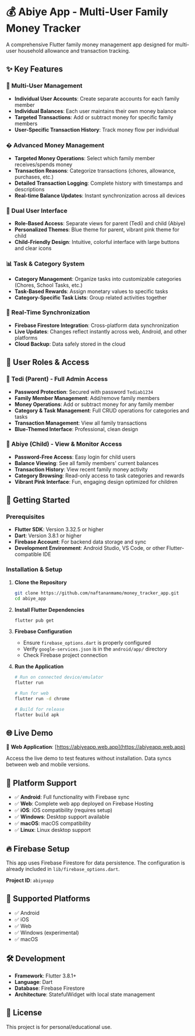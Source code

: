 # 💰 Abiye App - Multi-User Family Money Tracker

A comprehensive Flutter family money management app designed for multi-user household allowance and transaction tracking.

## ✨ Key Features

### 👥 Multi-User Management
- **Individual User Accounts**: Create separate accounts for each family member
- **Individual Balances**: Each user maintains their own money balance
- **Targeted Transactions**: Add or subtract money for specific family members
- **User-Specific Transaction History**: Track money flow per individual

### � Advanced Money Management
- **Targeted Money Operations**: Select which family member receives/spends money
- **Transaction Reasons**: Categorize transactions (chores, allowance, purchases, etc.)
- **Detailed Transaction Logging**: Complete history with timestamps and descriptions
- **Real-time Balance Updates**: Instant synchronization across all devices

### 🎨 Dual User Interface
- **Role-Based Access**: Separate views for parent (Tedi) and child (Abiye)
- **Personalized Themes**: Blue theme for parent, vibrant pink theme for child
- **Child-Friendly Design**: Intuitive, colorful interface with large buttons and clear icons

### 📊 Task & Category System
- **Category Management**: Organize tasks into customizable categories (Chores, School Tasks, etc.)
- **Task-Based Rewards**: Assign monetary values to specific tasks
- **Category-Specific Task Lists**: Group related activities together

### 🔄 Real-Time Synchronization
- **Firebase Firestore Integration**: Cross-platform data synchronization
- **Live Updates**: Changes reflect instantly across web, Android, and other platforms
- **Cloud Backup**: Data safely stored in the cloud

## 🔐 User Roles & Access

### 👨 Tedi (Parent) - Full Admin Access
- **Password Protection**: Secured with password `Tediab1234`
- **Family Member Management**: Add/remove family members
- **Money Operations**: Add or subtract money for any family member
- **Category & Task Management**: Full CRUD operations for categories and tasks
- **Transaction Management**: View all family transactions
- **Blue-Themed Interface**: Professional, clean design

### 👧 Abiye (Child) - View & Monitor Access
- **Password-Free Access**: Easy login for child users
- **Balance Viewing**: See all family members' current balances
- **Transaction History**: View recent family money activity
- **Category Browsing**: Read-only access to task categories and rewards
- **Vibrant Pink Interface**: Fun, engaging design optimized for children

## 🚀 Getting Started

### Prerequisites
- **Flutter SDK**: Version 3.32.5 or higher
- **Dart**: Version 3.8.1 or higher
- **Firebase Account**: For backend data storage and sync
- **Development Environment**: Android Studio, VS Code, or other Flutter-compatible IDE

### Installation & Setup

1. **Clone the Repository**
   ```bash
   git clone https://github.com/naftananmamo/money_tracker_app.git
   cd abiye_app
   ```

2. **Install Flutter Dependencies**
   ```bash
   flutter pub get
   ```

3. **Firebase Configuration**
   - Ensure `firebase_options.dart` is properly configured
   - Verify `google-services.json` is in the `android/app/` directory
   - Check Firebase project connection

4. **Run the Application**
   ```bash
   # Run on connected device/emulator
   flutter run
   
   # Run for web
   flutter run -d chrome
   
   # Build for release
   flutter build apk
   ```

## 🌐 Live Demo

🔗 **Web Application**: [https://abiyeapp.web.app](https://abiyeapp.web.app)

Access the live demo to test features without installation. Data syncs between web and mobile versions.

## 📱 Platform Support

- ✅ **Android**: Full functionality with Firebase sync
- ✅ **Web**: Complete web app deployed on Firebase Hosting
- ✅ **iOS**: iOS compatibility (requires setup)
- ✅ **Windows**: Desktop support available
- ✅ **macOS**: macOS compatibility
- ✅ **Linux**: Linux desktop support

## 🔥 Firebase Setup

This app uses Firebase Firestore for data persistence. The configuration is already included in `lib/firebase_options.dart`.

**Project ID**: `abiyeapp`

## 📱 Supported Platforms

- ✅ Android
- ✅ iOS  
- ✅ Web
- ✅ Windows (experimental)
- ✅ macOS

## 🛠️ Development

- **Framework**: Flutter 3.8.1+
- **Language**: Dart
- **Database**: Firebase Firestore
- **Architecture**: StatefulWidget with local state management

## 📄 License

This project is for personal/educational use.
